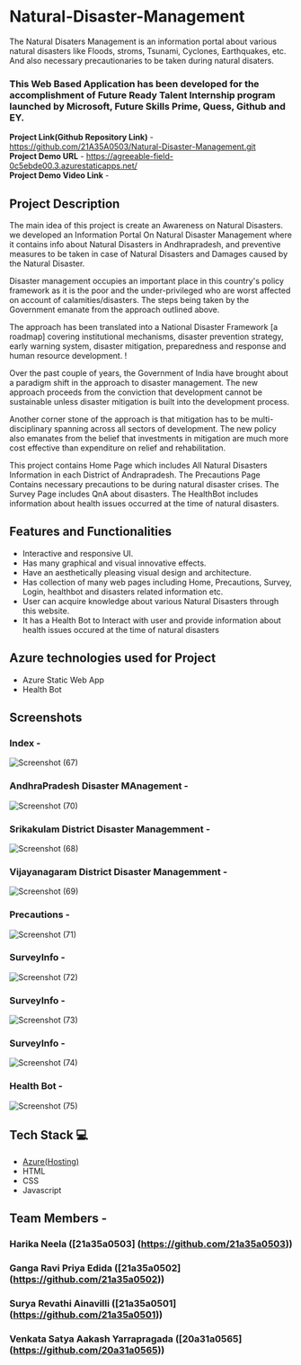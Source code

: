 # Natural-Disaster-Management

The Natural Disaters Management is an information portal about various natural disasters like Floods, stroms, Tsunami, Cyclones, Earthquakes, etc. And also necessary precautionaries to be taken during natural disaters.


### This Web Based Application has been developed for the accomplishment of Future Ready Talent Internship program launched by Microsoft, Future Skills Prime, Quess, Github and EY.

**Project Link(Github Repository Link)** - https://github.com/21A35A0503/Natural-Disaster-Management.git  <br>
**Project Demo URL** - https://agreeable-field-0c5ebde00.3.azurestaticapps.net/ <br>
**Project Demo Video Link** - 

## Project Description

The main idea of this project is create an Awareness on Natural Disasters.
we developed an Information Portal On Natural Disaster Management where it contains info about Natural Disasters in Andhrapradesh, and preventive measures to be taken in case of Natural Disasters and Damages caused by the Natural Disaster. 

Disaster management occupies an important place in this country's policy framework as it is the poor and the under-privileged who are worst affected on account of calamities/disasters. The steps being taken by the Government emanate from the approach outlined above.

The approach has been translated into a National Disaster Framework [a roadmap] covering institutional mechanisms, disaster prevention strategy, early warning system, disaster mitigation, preparedness and response and human resource development. !


Over the past couple of years, the Government of India have brought about a paradigm shift in the approach to disaster management. The new approach proceeds from
the conviction that development cannot be sustainable unless disaster mitigation is built into the development process. 


Another corner stone of the approach is that mitigation has to be multi-disciplinary spanning across all sectors of development. The new policy also emanates from the belief that investments in mitigation are much more cost effective than expenditure on relief and rehabilitation.


This project contains Home Page which includes All Natural Disasters Information in each District of Andrapradesh.
The Precautions Page Contains necessary precautions to be during natural disaster crises.
The Survey Page includes QnA about disasters.
The HealthBot includes information about health issues occurred at the time of natural disasters.


## Features and Functionalities


- Interactive and responsive UI.
- Has many graphical and visual innovative effects.
- Have an aesthetically pleasing visual design and architecture.
- Has collection of many web pages including Home, Precautions, Survey, Login, healthbot and disasters related information etc.
- User can acquire knowledge about various Natural Disasters through this website.
- It has a Health Bot to Interact with user and provide information about health issues occured at the time of natural disasters


## Azure technologies used for Project

- Azure Static Web App
- Health Bot

## Screenshots


### Index -

![Screenshot (67)](https://github.com/21A35A0503/Natural-Disaster-Management/assets/109912115/b4f1afd0-d5e7-4924-a175-9826dff27b45)

### AndhraPradesh Disaster MAnagement -
![Screenshot (70)](https://github.com/21A35A0503/Natural-Disaster-Management/assets/109912115/205f0b7e-94ea-45db-ab74-8ea0b47df571)

### Srikakulam District Disaster Managemment -
![Screenshot (68)](https://github.com/21A35A0503/Natural-Disaster-Management/assets/109912115/5f6310e9-c7ad-42d4-8f0d-df28397c764d)

### Vijayanagaram District Disaster Managemment -
![Screenshot (69)](https://github.com/21A35A0503/Natural-Disaster-Management/assets/109912115/b1931ddf-93ad-4e53-92eb-c5d4460fd3d9)

### Precautions -
![Screenshot (71)](https://github.com/21A35A0503/Natural-Disaster-Management/assets/109912115/af720706-be85-4656-befb-ad2a0cac9668)

### SurveyInfo -
![Screenshot (72)](https://github.com/21A35A0503/Natural-Disaster-Management/assets/109912115/d8a1a048-e96e-4349-9ed0-9f9c610351bf)

### SurveyInfo -
![Screenshot (73)](https://github.com/21A35A0503/Natural-Disaster-Management/assets/109912115/a768f6ef-b721-4042-9977-aabed0275d9e)

### SurveyInfo -
![Screenshot (74)](https://github.com/21A35A0503/Natural-Disaster-Management/assets/109912115/cebb9551-f44f-454e-8a4a-84efc1eaaae1)

### Health Bot -
![Screenshot (75)](https://github.com/21A35A0503/Natural-Disaster-Management/assets/109912115/f6a72c15-ebf7-4dcf-a47f-37791e14c5d7)

## Tech Stack 💻

- [Azure(Hosting)](https://azure.microsoft.com/en-in/features/azure-portal/)
- HTML
- CSS
- Javascript

## Team Members -
### Harika Neela ([21a35a0503] (https://github.com/21a35a0503))
### Ganga Ravi Priya Edida ([21a35a0502] (https://github.com/21a35a0502))
### Surya Revathi Ainavilli ([21a35a0501] (https://github.com/21a35a0501))
### Venkata Satya Aakash Yarrapragada ([20a31a0565] (https://github.com/20a31a0565))
  











